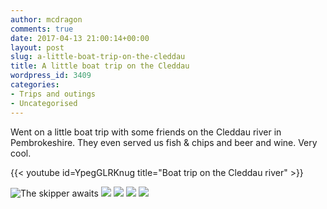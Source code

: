 ```yaml
---
author: mcdragon
comments: true
date: 2017-04-13 21:00:14+00:00
layout: post
slug: a-little-boat-trip-on-the-cleddau
title: A little boat trip on the Cleddau
wordpress_id: 3409
categories:
- Trips and outings
- Uncategorised
---
```


Went on a little boat trip with some friends on the Cleddau river in Pembrokeshire. They even served us fish & chips and beer and wine. Very cool.

{{< youtube id=YpegGLRKnug title="Boat trip on the Cleddau river" >}}


![The skipper awaits](https://img.mcdowell.si/2017/04/2017-04-13-17.28.19.resized.jpg "The skipper awaits")
![](https://img.mcdowell.si/2017/04/2017-04-13-18.09.25.resized.jpg)
![](https://img.mcdowell.si/2017/04/2017-04-13-17.39.14.resized.jpg)
![](https://img.mcdowell.si/2017/04/2017-04-13-17.37.22.resized.jpg)
![](https://img.mcdowell.si/2017/04/2017-04-13-17.34.31.resized.jpg)